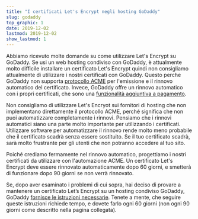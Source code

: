 ```yaml
---
title: "I certificati Let's Encrypt negli hosting GoDaddy"
slug: godaddy
top_graphic: 1
date: 2019-12-02
lastmod: 2019-12-02
show_lastmod: 1
---
```



Abbiamo ricevuto molte domande su come utilizzare Let's Encrypt su GoDaddy. Se usi un web hosting condiviso con GoDaddy, è attualmente molto difficile installare un certificato Let's Encrypt quindi non consigliamo attualmente di utilizzare i nostri certificati con GoDaddy. Questo perche GoDaddy non supporta [protocollo ACME][1] per l'emissione e il rinnovo automatico del certificato. Invece, GoDaddy offre un rinnovo automatico con i propri certificati, che sono una [funzionalità aggiuntiva a pagamento][2].

Non consigliamo di utilizzare Let's Encryot sui fornitori di hosting che non implementano direttamente il protocollo ACME, perché significa che non puoi automatizzare completamente i rinnovi. Pensiamo che i rinnovi automatici siano una parte molto importante per utilizzando i certificati. Utilizzare software per automatizzare il rinnovo rende molto meno probabile che il certificato scadrà senza essere sostituito. Se il tuo certificato scadrà, sarà molto frustrante per gli utenti che non potranno accedere al tuo sito.

Poiché crediamo fermamente nel rinnovo automatico, progettiamo i nostri certificati da utilizzare con l'automazione ACME. Un certificato Let's Encrypt deve essere rinnovato automaticamente dopo 60 giorni, e smetterà di funzionare dopo 90 giorni se non verrà rinnovato.

Se, dopo aver esaminato i problemi di cui sopra, hai deciso di provare a mantenere un certificato Let’s Encrypt su un hosting condiviso GoDaddy, GoDaddy [fornisce le istruzioni necessarie][3]. Tenete a mente, che seguire queste istruzioni richiede tempo, e dovete farlo ogni 60 giorni (non ogni 90 giorni come descritto nella pagina collegata).

[1]: https://tools.ietf.org/html/rfc8555
[2]: https://www.godaddy.com/web-security/ssl-certificate
[3]: https://www.godaddy.com/help/install-a-lets-encrypt-certificate-on-your-cpanel-hosting-account-28023
